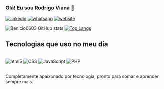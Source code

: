 ### Olá! Eu sou Rodrigo Viana 🤙

[![linkedin](https://img.shields.io/badge/LinkedIn-0077B5?style=for-the-badge&logo=linkedin&logoColor=white)](https://linkedin.com/in/rodrigosouza33)
[![whatsapp](https://img.shields.io/badge/WhatsApp-25D366?style=for-the-badge&logo=whatsapp&logoColor=white)](https://wa.link/3lov4g)
[![website](https://img.shields.io/badge/website-000000?style=for-the-badge&logo=About.me&logoColor=white)](https://benitech.com.br)

![Benicio0603 GitHub stats](https://github-readme-stats.vercel.app/api?username=Benicio0603&show_icons=true&theme=dracula)
[![Top Langs](https://github-readme-stats.vercel.app/api/top-langs/?username=Benicio0603)](https://github.com/anuraghazra/github-readme-stats)

## Tecnologias que uso no meu dia

<div style="display: inline_block"></br>
<img olign="center" alt="html5" src="https://img.shields.io/badge/HTML5-E34F26?style=for-the-badge&logo=html5&logoColor=white"/>
<img olign="center" alt="CSS" src="https://img.shields.io/badge/CSS-239120?&style=for-the-badge&logo=css3&logoColor=white"/>
<img olign="center" alt="JavaScript" src="https://img.shields.io/badge/JavaScript-F7DF1E?style=for-the-badge&logo=javascript&logoColor=black"/>
<img olign="center" alt="PHP" src="https://img.shields.io/badge/PHP-777BB4?style=for-the-badge&logo=php&logoColor=white"/>
</div></br>

Completamente apaixonado por tecnologia, pronto para somar e aprender sempre mais.
